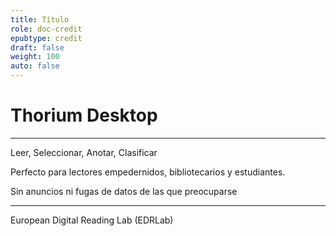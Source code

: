 ```yaml
---
title: Título
role: doc-credit
epubtype: credit
draft: false
weight: 100
auto: false
---
```



# Thorium Desktop

<hr aria-hidden="true"/>

Leer, Seleccionar, Anotar, Clasificar

Perfecto para lectores empedernidos, bibliotecarios y estudiantes.

Sin anuncios ni fugas de datos de las que preocuparse

<hr aria-hidden="true"/>

European Digital Reading Lab (EDRLab)